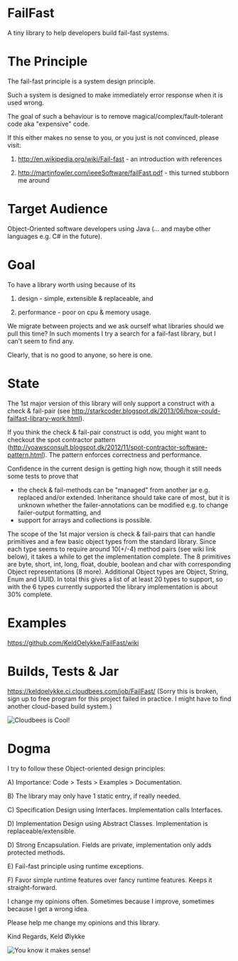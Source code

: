 FailFast
========

A tiny library to help developers build fail-fast systems.


The Principle
=============

The fail-fast principle is a system design principle. 

Such a system is designed to make immediately error response when it is used wrong.

The goal of such a behaviour is to remove magical/complex/fault-tolerant code aka "expensive" code.

If this either makes no sense to you, or you just is not convinced, please visit:

 1) http://en.wikipedia.org/wiki/Fail-fast - an introduction with references
 
 2) http://martinfowler.com/ieeeSoftware/failFast.pdf - this turned stubborn me around
 

Target Audience
===============

Object-Oriented software developers using Java (... and maybe other languages e.g. C# in the future).


Goal
====

To have a library worth using because of its 

 1) design - simple, extensible & replaceable, and
 
 2) performance - poor on cpu & memory usage.
 
We migrate between projects and we ask ourself what libraries should we pull this time? 
In such moments I try a search for a fail-fast library, but I can't seem to find any.

Clearly, that is no good to anyone, so here is one.

State
========

The 1st major version of this library will only support a construct with a check & fail-pair (see http://starkcoder.blogspot.dk/2013/06/how-could-failfast-library-work.html).

If you think the check & fail-pair construct is odd, you might want to checkout the spot contractor pattern (http://yoawsconsult.blogspot.dk/2012/11/spot-contractor-software-pattern.html). The pattern enforces correctness and performance.

Confidence in the current design is getting high now, though it still needs some tests to prove that
 - the check & fail-methods can be "managed" from another jar e.g. replaced and/or extended. Inheritance should take care of most, but it is unknown whether the failer-annotations can be modified e.g. to change failer-output formatting, and
 - support for arrays and collections is possible.

The scope of the 1st major version is check & fail-pairs that can handle primitives and a few basic object types from the standard library. Since each type seems to require around 10(+/-4) method pairs (see wiki link below), it takes a while to get the implementation complete. The 8 primitives are byte, short, int, long, float, double, boolean and char with corresponding Object representations (8 more). Additional Object types are Object, String, Enum and UUID. In total this gives a list of at least 20 types to support, so with the 6 types currently supported the library implementation is about 30% complete.

Examples
========

https://github.com/KeldOelykke/FailFast/wiki


Builds, Tests & Jar
===================

https://keldoelykke.ci.cloudbees.com/job/FailFast/ (Sorry this is broken, sign up to free program for this project failed in practice. I might have to find another cloud-based build system.)

![Cloudbees is Cool!](http://cloudbees.prod.acquia-sites.com/sites/default/files/styles/large/public/Button-Built-on-CB-1.png)


Dogma
=====

I try to follow these Object-oriented design principles:

A) Importance: Code > Tests > Examples > Documentation.

B) The library may only have 1 static entry, if really needed.

C) Specification Design using Interfaces. Implementation calls Interfaces.

D) Implementation Design using Abstract Classes. Implementation is replaceable/extensible.

D) Strong Encapsulation. Fields are private, implementation only adds protected methods.

E) Fail-fast principle using runtime exceptions.

F) Favor simple runtime features over fancy runtime features. Keeps it straight-forward.  

I change my opinions often. Sometimes because I improve, sometimes because I get a wrong idea.

Please help me change my opinions and this library.


Kind Regards,
Keld Ølykke


![You know it makes sense!](http://cloudbees.prod.acquia-sites.com/sites/default/files/styles/large/public/Button-Powered-by-CB.png)
